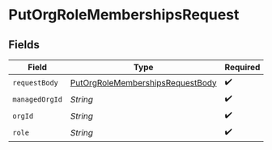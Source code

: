 # PutOrgRoleMembershipsRequest


## Fields

| Field                                                                                           | Type                                                                                            | Required                                                                                        | Description                                                                                     | Example                                                                                         |
| ----------------------------------------------------------------------------------------------- | ----------------------------------------------------------------------------------------------- | ----------------------------------------------------------------------------------------------- | ----------------------------------------------------------------------------------------------- | ----------------------------------------------------------------------------------------------- |
| `requestBody`                                                                                   | [PutOrgRoleMembershipsRequestBody](../../models/operations/PutOrgRoleMembershipsRequestBody.md) | :heavy_check_mark:                                                                              | N/A                                                                                             |                                                                                                 |
| `managedOrgId`                                                                                  | *String*                                                                                        | :heavy_check_mark:                                                                              | N/A                                                                                             | org-123                                                                                         |
| `orgId`                                                                                         | *String*                                                                                        | :heavy_check_mark:                                                                              | N/A                                                                                             | org-123                                                                                         |
| `role`                                                                                          | *String*                                                                                        | :heavy_check_mark:                                                                              | N/A                                                                                             | admin                                                                                           |